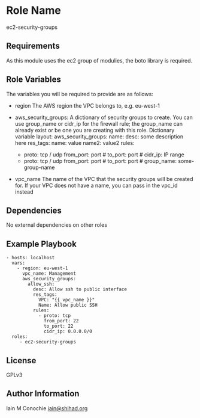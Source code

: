 Role Name
=========

ec2-security-groups

Requirements
------------

As this module uses the ec2 group of modulies, the boto library is
required.

Role Variables
--------------

The variables you will be required to provide are as follows:
  - region
      The AWS region the VPC belongs to, e.g. eu-west-1
  - aws_security_groups:
      A dictionary of security groups to create. You can use group_name or
      cidr_ip for the firewall rule; the group_name can already exist or
      be one you are creating with this role.
      Dictionary variable layout:
aws_security_groups:
  name:
    desc: some description here
    res_tags:
      name: value
      name2: value2
    rules:
      - proto: tcp / udp
        from_port: port #
        to_port: port #
        cidr_ip: IP range
      - proto: tcp / udp
        from_port: port #
        to_port: port #
        group_name: some-group-name

  - vpc_name
      The name of the VPC that the security groups will be created for.
      If your VPC does not have a name, you can pass in the vpc_id instead

Dependencies
------------

No external dependencies on other roles

Example Playbook
----------------

    - hosts: localhost
      vars: 
        - region: eu-west-1
          vpc_name: Management
          aws_security_groups:
            allow_ssh:
              desc: Allow ssh to public interface
              res_tags:
                VPC: "{{ vpc_name }}"
                Name: Allow public SSH
              rules:
                - proto: tcp
                  from_port: 22
                  to_port: 22
                  cidr_ip: 0.0.0.0/0
      roles:
         - ec2-security-groups

License
-------

GPLv3

Author Information
------------------

Iain M Conochie <iain@shihad.org>
